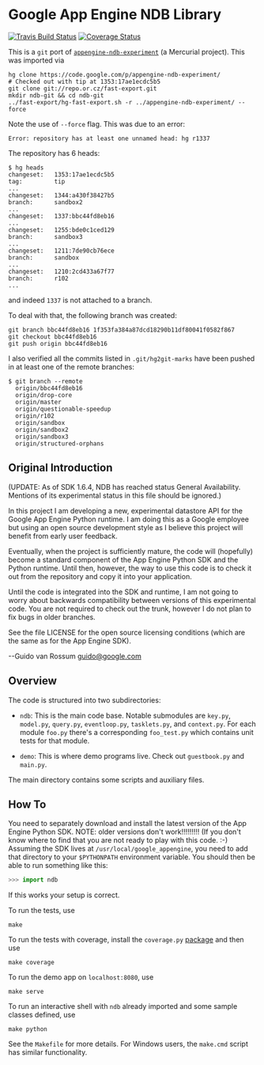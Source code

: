 # Google App Engine NDB Library

[![Travis Build Status](https://travis-ci.org/dhermes/ndb-git.svg?branch=master)](https://travis-ci.org/dhermes/ndb-git)
[![Coverage Status](https://img.shields.io/coveralls/dhermes/ndb-git.svg)](https://coveralls.io/r/dhermes/ndb-git?branch=master)

This is a `git` port of [`appengine-ndb-experiment`][2] (a Mercurial
project). This was imported via

```
hg clone https://code.google.com/p/appengine-ndb-experiment/
# Checked out with tip at 1353:17ae1ecdc5b5
git clone git://repo.or.cz/fast-export.git
mkdir ndb-git && cd ndb-git
../fast-export/hg-fast-export.sh -r ../appengine-ndb-experiment/ --force
```

Note the use of `--force` flag. This was due to an error:
```
Error: repository has at least one unnamed head: hg r1337
```

The repository has 6 heads:
```
$ hg heads
changeset:   1353:17ae1ecdc5b5
tag:         tip
...
changeset:   1344:a430f38427b5
branch:      sandbox2
...
changeset:   1337:bbc44fd8eb16
...
changeset:   1255:bde0c1ced129
branch:      sandbox3
...
changeset:   1211:7de90cb76ece
branch:      sandbox
...
changeset:   1210:2cd433a67f77
branch:      r102
...
```
and indeed `1337` is not attached to a branch.

To deal with that, the following branch was created:
```
git branch bbc44fd8eb16 1f353fa384a87dcd18290b11df80041f0582f867
git checkout bbc44fd8eb16
git push origin bbc44fd8eb16
```

I also verified all the commits listed in `.git/hg2git-marks`
have been pushed in at least one of the remote branches:
```
$ git branch --remote
  origin/bbc44fd8eb16
  origin/drop-core
  origin/master
  origin/questionable-speedup
  origin/r102
  origin/sandbox
  origin/sandbox2
  origin/sandbox3
  origin/structured-orphans
```

Original Introduction
---------------------

(UPDATE: As of SDK 1.6.4, NDB has reached status General Availability.
Mentions of its experimental status in this file should be ignored.)

In this project I am developing a new, experimental datastore
API for the Google App Engine Python runtime. I am doing this as a
Google employee but using an open source development style as I
believe this project will benefit from early user feedback.

Eventually, when the project is sufficiently mature, the code will
(hopefully) become a standard component of the App Engine Python SDK
and the Python runtime. Until then, however, the way to use this code
is to check it out from the repository and copy it into your
application.

Until the code is integrated into the SDK and runtime, I am not going
to worry about backwards compatibility between versions of this
experimental code. You are not required to check out the trunk,
however I do not plan to fix bugs in older branches.

See the file LICENSE for the open source licensing conditions (which
are the same as for the App Engine SDK).

--Guido van Rossum <guido@google.com>


Overview
--------

The code is structured into two subdirectories:

- `ndb`: This is the main code base.  Notable submodules are
  `key.py`, `model.py`, `query.py`, `eventloop.py`, `tasklets.py`, and
  `context.py`. For each module `foo.py` there's a corresponding `foo_test.py`
  which contains unit tests for that module.

- `demo`: This is where demo programs live.  Check out `guestbook.py` and
  `main.py`.

The main directory contains some scripts and auxiliary files.

How To
------

You need to separately download and install the latest version of the
App Engine Python SDK.  NOTE: older versions don't work!!!!!!!!!
(If you don't know where to find that you are not ready to play with
this code. :-) Assuming the SDK lives at `/usr/local/google_appengine`,
you need to add that directory to your `$PYTHONPATH` environment
variable.  You should then be able to run something like this:

```python
>>> import ndb
```

If this works your setup is correct.

To run the tests, use

```
make
```

To run the tests with coverage, install the `coverage.py` [package][1]
and then use

```
make coverage
```

To run the demo app on `localhost:8080`, use

```
make serve
```

To run an interactive shell with `ndb` already imported and some sample
classes defined, use

```
make python
```

See the `Makefile` for more details.  For Windows users, the `make.cmd`
script has similar functionality.

[1]: http://nedbatchelder.com/code/coverage/
[2]: https://code.google.com/p/appengine-ndb-experiment/

